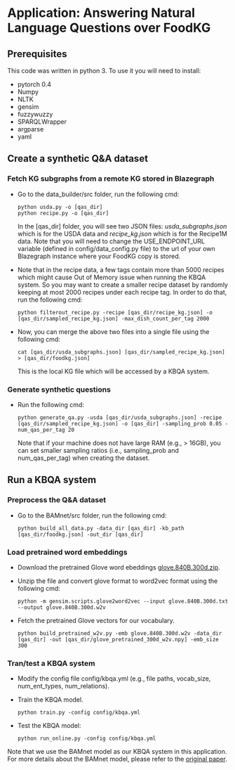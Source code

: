 # Application: Answering Natural Language Questions over FoodKG

## Prerequisites

This code was written in python 3. To use it you will need to install:

* pytorch 0.4
* Numpy
* NLTK
* gensim
* fuzzywuzzy
* SPARQLWrapper
* argparse
* yaml


## Create a synthetic Q&A dataset

### Fetch KG subgraphs from a remote KG stored in Blazegraph

* Go to the data_builder/src folder, run the following cmd:

	```
    python usda.py -o [qas_dir]
    python recipe.py -o [qas_dir]
	```
	In the [qas\_dir] folder, you will see two JSON files: *usda\_subgraphs.json* which is 	for the USDA data and *recipe\_kg.json* which is for the Recipe1M data. Note that you will need to change the USE_ENDPOINT_URL variable (defined in config/data_config.py file) to the url of your own Blazegraph instance where your FoodKG copy is stored.



* Note that in the recipe data, a few tags contain more than 5000 recipes which might cause Out of Memory issue when running the KBQA system. So you may want to create a smaller recipe dataset by randomly keeping at most 2000 recipes under each recipe tag. In order to do that, run the following cmd:

	```
	python filterout_recipe.py -recipe [qas_dir/recipe_kg.json] -o [qas_dir/sampled_recipe_kg.json] -max_dish_count_per_tag 2000
	```

* Now, you can merge the above two files into a single file using the following cmd:

	```
	cat [qas_dir/usda_subgraphs.json] [qas_dir/sampled_recipe_kg.json] > [qas_dir/foodkg.json]
	```
	This is the local KG file which will be accessed by a KBQA system.


### Generate synthetic questions

* Run the following cmd:

	```
	python generate_qa.py -usda [qas_dir/usda_subgraphs.json] -recipe [qas_dir/sampled_recipe_kg.json] -o [qas_dir] -sampling_prob 0.05 -num_qas_per_tag 20
	```
	Note that if your machine does not have large RAM (e.g., > 16GB), you can set smaller sampling ratios (i.e., sampling_prob and num_qas_per_tag) when creating the dataset.




## Run a KBQA system

### Preprocess the Q&A dataset

* Go to the BAMnet/src folder, run the following cmd:

	```
	python build_all_data.py -data_dir [qas_dir] -kb_path [qas_dir/foodkg.json] -out_dir [qas_dir]
	```

### Load pretrained word embeddings

* Download the pretrained Glove word ebeddings [glove.840B.300d.zip](http://nlp.stanford.edu/data/wordvecs/glove.840B.300d.zip).

* Unzip the file and convert glove format to word2vec format using the following cmd:

	```
	python -m gensim.scripts.glove2word2vec --input glove.840B.300d.txt --output glove.840B.300d.w2v
	```

* Fetch the pretrained Glove vectors for our vocabulary.

	```
	python build_pretrained_w2v.py -emb glove.840B.300d.w2v -data_dir [qas_dir] -out [qas_dir/glove_pretrained_300d_w2v.npy] -emb_size 300
	```

### Tran/test a KBQA system

* Modify the config file config/kbqa.yml (e.g., file paths, vocab_size, num_ent_types, num_relations).


* Train the KBQA model.

	```
	python train.py -config config/kbqa.yml
	```

* Test the KBQA model:

	```
	python run_online.py -config config/kbqa.yml
	```

Note that we use the BAMnet model as our KBQA system in this application. For more details about the BAMnet model, please refer to the [original paper](https://arxiv.org/abs/1903.02188).



